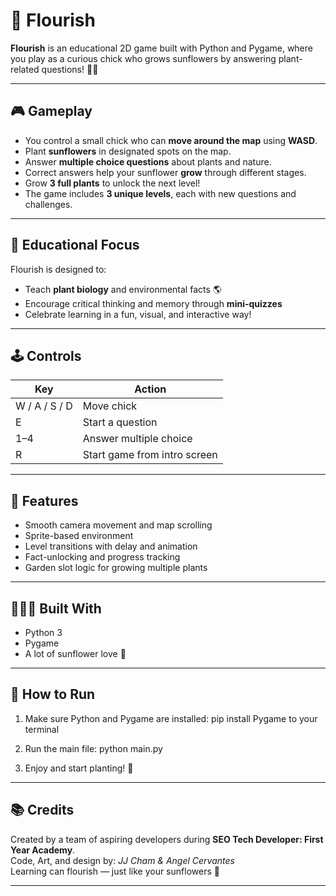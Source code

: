 # 🌻 Flourish

**Flourish** is an educational 2D game built with Python and Pygame, where you play as a curious chick who grows sunflowers by answering plant-related questions! 🌱🐣

---

## 🎮 Gameplay

- You control a small chick who can **move around the map** using **WASD**.
- Plant **sunflowers** in designated spots on the map.
- Answer **multiple choice questions** about plants and nature.
- Correct answers help your sunflower **grow** through different stages.
- Grow **3 full plants** to unlock the next level!
- The game includes **3 unique levels**, each with new questions and challenges.

---

## 🧠 Educational Focus

Flourish is designed to:
- Teach **plant biology** and environmental facts 🌎
- Encourage critical thinking and memory through **mini-quizzes**
- Celebrate learning in a fun, visual, and interactive way!

---

## 🕹️ Controls

| Key | Action |
|-----|--------|
| W / A / S / D | Move chick |
| E             | Start a question |
| 1–4           | Answer multiple choice |
| R             | Start game from intro screen |

---

## 🧱 Features

- Smooth camera movement and map scrolling
- Sprite-based environment
- Level transitions with delay and animation
- Fact-unlocking and progress tracking
- Garden slot logic for growing multiple plants

---

## 👩🏽‍💻 Built With

- Python 3
- Pygame
- A lot of sunflower love 🌻

---

## 📁 How to Run

1. Make sure Python and Pygame are installed:
 pip install Pygame to your terminal 

2. Run the main file:
python main.py


3. Enjoy and start planting! 🌱

---

## 📚 Credits

Created by a team of aspiring developers during **SEO Tech Developer: First Year Academy**.  
Code, Art, and design by: *JJ Cham & Angel Cervantes*  
Learning can flourish — just like your sunflowers 🌼

---



